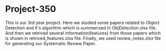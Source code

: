 # Project-350
This is our 3rd year project. Here we studied some papers related to Object Detection and it's algorithm which is summerized in ObjDetection.xlsx file. And then
we retrived several information(features) from those papers which is shown in retrived_features.xlsx file. Finally, we used review_notes.xlsx file for generating
our Systematic Review Paper.
